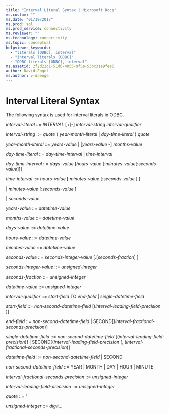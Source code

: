 ```yaml
---
title: "Interval Literal Syntax | Microsoft Docs"
ms.custom: ""
ms.date: "01/19/2017"
ms.prod: sql
ms.prod_service: connectivity
ms.reviewer: ""
ms.technology: connectivity
ms.topic: conceptual
helpviewer_keywords: 
  - "literals [ODBC], interval"
  - "interval literals [ODBC]"
  - "ODBC literals [ODBC], interval"
ms.assetid: 2f2d22c1-51d6-4055-9f5a-53bc31e9fea0
author: David-Engel
ms.author: v-daenge
---
```

# Interval Literal Syntax
The following syntax is used for interval literals in ODBC.  
  
 *interval-literal ::= INTERVAL* [+*&#124;*-] *interval-string interval-qualifier*  
  
 *interval-string* ::= *quote* { *year-month-literal* &#124; *day-time-literal* } *quote*  
  
 *year-month-literal* ::= *years-value* &#124; [*years-value* -] *months-value*  
  
 *day-time-literal* ::= *day-time-interval* &#124; *time-interval*  
  
 *day-time-interval* ::= *days-value* [*hours-value* [:*minutes-value*[:*seconds-value*]]]  
  
 *time-interval* ::= *hours-value* [:*minutes-value* [:*seconds-value* ] ]  
  
 &#124; *minutes-value* [:*seconds-value* ]  
  
 &#124; *seconds-value*  
  
 *years-value* ::= *datetime-value*  
  
 *months-value* ::= *datetime-value*  
  
 *days-value* ::= *datetime-value*  
  
 *hours-value* ::= *datetime-value*  
  
 *minutes-value* ::= *datetime-value*  
  
 *seconds-value* ::= *seconds-integer-value* [.[*seconds-fraction*] ]  
  
 *seconds-integer-value* ::= *unsigned-integer*  
  
 *seconds-fraction* ::= *unsigned-integer*  
  
 *datetime-value* ::= *unsigned-integer*  
  
 *interval-qualifier* ::= *start-field* TO *end-field* &#124; *single-datetime-field*  
  
 *start-field* ::= *non-second-datetime-field* [(*interval-leading-field-precision* )]  
  
 *end-field* ::= *non-second-datetime-field* &#124; SECOND[(*interval-fractional-seconds-precision*)]  
  
 *single-datetime-field* ::= *non-second-datetime-field* [(*interval-leading-field-precision*)] &#124; SECOND[(*interval-leading-field-precision* [, (*interval-fractional-seconds-precision*)]  
  
 *datetime-field* ::= *non-second-datetime-field* &#124; SECOND  
  
 *non-second-datetime-field* ::= YEAR &#124; MONTH &#124; DAY &#124; HOUR &#124; MINUTE  
  
 *interval-fractional-seconds-precision* ::= *unsigned-integer*  
  
 *interval-leading-field-precision* ::= *unsigned-integer*  
  
 *quote* ::= '  
  
 *unsigned-integer* ::= *digit...*
